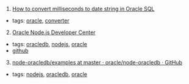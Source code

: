 1. [How to convert milliseconds to date string in Oracle SQL](http://www.asjava.com/oracle/how-to-convert-milliseconds-to-date-string-in-oracle-sql/)
  * tags: [oracle](tags/oracle.md), [converter](tags/converter.md)
2. [Oracle Node.js Developer Center](http://www.oracle.com/technetwork/database/database-technologies/scripting-languages/node_js/index.html)
  * tags: [oracledb](tags/oracledb.md), [nodejs](tags/nodejs.md), [oracle](tags/oracle.md)
  * [github](https://github.com/oracle/node-oracledb)
3. [node-oracledb/examples at master · oracle/node-oracledb · GitHub](https://github.com/oracle/node-oracledb/tree/master/examples)
  * tags: [nodejs](tags/nodejs.md), [oracledb](tags/oracledb.md), [oracle](tags/oracle.md)
